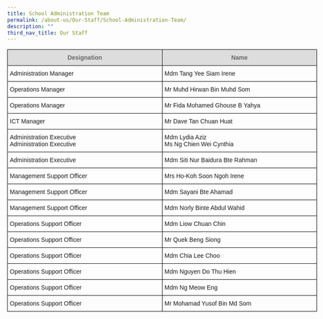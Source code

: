 ```yaml
---
title: School Administration Team
permalink: /about-us/Our-Staff/School-Administration-Team/
description: ""
third_nav_title: Our Staff
---
```

<style type="text/css">
.tg  {border-collapse:collapse;border-spacing:0;}
.tg td{border-color:black;border-style:solid;border-width:1px;font-family:Arial, sans-serif;font-size:14px;
  overflow:hidden;padding:10px 5px;word-break:normal;}
.tg th{border-color:black;border-style:solid;border-width:1px;font-family:Arial, sans-serif;font-size:14px;
  font-weight:normal;overflow:hidden;padding:10px 5px;word-break:normal;}
.tg .tg-cly1{text-align:left;vertical-align:middle}
.tg .tg-a4yv{background-color:#DDD;color:#666;font-weight:bold;text-align:center;vertical-align:top}
</style>
<table class="tg" style="undefined;table-layout: fixed; width: 718px">
<colgroup>
<col style="width: 359px">
<col style="width: 359px">
</colgroup>
<thead>
  <tr>
    <th class="tg-a4yv">Designation<br></th>
    <th class="tg-a4yv">Name<br></th>
  </tr>
</thead>
<tbody>
  <tr>
    <td class="tg-cly1">Administration Manager<br></td>
    <td class="tg-cly1">Mdm Tang Yee Siam Irene<br></td>
  </tr>
  <tr>
    <td class="tg-cly1">Operations Manager<br></td>
    <td class="tg-cly1">Mr Muhd Hirwan Bin Muhd Som<br></td>
  </tr>
	<tr>
    <td class="tg-cly1">Operations Manager<br></td>
    <td class="tg-cly1">Mr Fida Mohamed Ghouse B Yahya<br></td>
  </tr>
  <tr>
    <td class="tg-cly1">ICT Manager<br></td>
    <td class="tg-cly1">Mr Dave Tan Chuan Huat<br></td>
  </tr>
  <tr>
    <td class="tg-cly1">Administration Executive<br>Administration Executive<br></td>
    <td class="tg-cly1">Mdm Lydia Aziz<br>Ms Ng Chien Wei Cynthia<br></td>
  </tr>
  <tr>
    <td class="tg-cly1">Administration Executive<br></td>
    <td class="tg-cly1">Mdm Siti Nur Baidura Bte Rahman<br></td>
  </tr>
  <tr>
    <td class="tg-cly1">Management Support Officer<br></td>
    <td class="tg-cly1">Mrs Ho-Koh Soon Ngoh Irene<br></td>
  </tr>
  <tr>
    <td class="tg-cly1">Management Support Officer<br></td>
    <td class="tg-cly1">Mdm Sayani Bte Ahamad<br></td>
  </tr>
  <tr>
    <td class="tg-cly1">Management Support Officer<br></td>
    <td class="tg-cly1">Mdm Norly Binte Abdul Wahid</td>
  </tr>
  <tr>
    <td class="tg-cly1">Operations Support Officer<br></td>
    <td class="tg-cly1">Mdm Liow Chuan Chin<br></td>
  </tr>
  <tr>
    <td class="tg-cly1">Operations Support Officer<br></td>
    <td class="tg-cly1">Mr Quek Beng Siong<br></td>
  </tr>
  <tr>
    <td class="tg-cly1">Operations Support Officer<br></td>
    <td class="tg-cly1">Mdm Chia Lee Choo<br></td>
  </tr>
  <tr>
    <td class="tg-cly1">Operations Support Officer<br></td>
    <td class="tg-cly1">Mdm Nguyen Do Thu Hien</td>
  </tr>
	<tr>
    <td class="tg-cly1">Operations Support Officer<br></td>
    <td class="tg-cly1">Mdm Ng Meow Eng</td>
  </tr>
	<tr>
    <td class="tg-cly1">Operations Support Officer<br></td>
    <td class="tg-cly1">Mr Mohamad Yusof Bin Md Som </td>
  </tr>
</tbody>
</table>